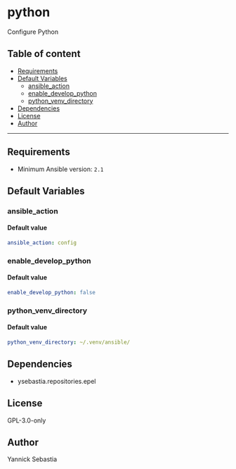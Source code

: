 # python

Configure Python

## Table of content

- [Requirements](#requirements)
- [Default Variables](#default-variables)
  - [ansible_action](#ansible_action)
  - [enable_develop_python](#enable_develop_python)
  - [python_venv_directory](#python_venv_directory)
- [Dependencies](#dependencies)
- [License](#license)
- [Author](#author)

---

## Requirements

- Minimum Ansible version: `2.1`

## Default Variables

### ansible_action

#### Default value

```YAML
ansible_action: config
```

### enable_develop_python

#### Default value

```YAML
enable_develop_python: false
```

### python_venv_directory

#### Default value

```YAML
python_venv_directory: ~/.venv/ansible/
```



## Dependencies

- ysebastia.repositories.epel

## License

GPL-3.0-only

## Author

Yannick Sebastia
